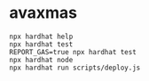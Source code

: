 # avaxmas


```shell
npx hardhat help
npx hardhat test
REPORT_GAS=true npx hardhat test
npx hardhat node
npx hardhat run scripts/deploy.js
```
